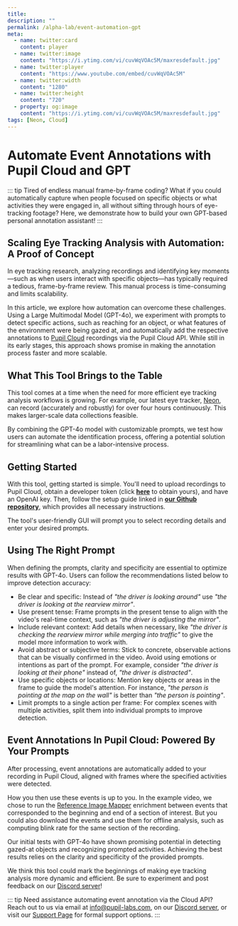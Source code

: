 ```yaml
---
title: 
description: ""
permalink: /alpha-lab/event-automation-gpt
meta:
  - name: twitter:card
    content: player
  - name: twitter:image
    content: "https://i.ytimg.com/vi/cuvWqVOAc5M/maxresdefault.jpg"
  - name: twitter:player
    content: "https://www.youtube.com/embed/cuvWqVOAc5M"
  - name: twitter:width
    content: "1280"
  - name: twitter:height
    content: "720"
  - property: og:image
    content: "https://i.ytimg.com/vi/cuvWqVOAc5M/maxresdefault.jpg"
tags: [Neon, Cloud]
---
```


<script setup>
import TagLinks from '@components/TagLinks.vue'
</script>

# Automate Event Annotations with Pupil Cloud and GPT

<TagLinks :tags="$frontmatter.tags" />

<Youtube src="IFV5hG3HQW8"/>

::: tip
Tired of endless manual frame-by-frame coding? What if you could automatically capture when people focused on specific 
objects or what activities they were engaged in, all without sifting through hours of eye-tracking footage? Here, we 
demonstrate how to build your own GPT-based personal annotation assistant!
:::

## Scaling Eye Tracking Analysis with Automation: A Proof of Concept

In eye tracking research, analyzing recordings and identifying key moments—such as when users interact with specific 
objects—has typically required a tedious, frame-by-frame review. This manual process is time-consuming and limits scalability.

In this article, we explore how automation can overcome these challenges. Using a Large Multimodal Model (GPT-4o), we 
experiment with prompts to detect specific actions, such as reaching for an object, or what features of the environment 
were being gazed at, and automatically add the respective annotations to [Pupil Cloud](https://pupil-labs.com/products/cloud) 
recordings via the Pupil Cloud API. While still in its early stages, this approach shows promise in making the annotation 
process faster and more scalable.

## What This Tool Brings to the Table

This tool comes at a time when the need for more efficient eye tracking analysis workflows is growing. For example, our 
latest eye tracker, [Neon](https://pupil-labs.com/products/neon), can record (accurately and robustly) for over four hours 
continuously. This makes larger-scale data collections feasible.

By combining the GPT-4o model with customizable prompts, we test how users can automate the identification process, 
offering a potential solution for streamlining what can be a labor-intensive process.

## Getting Started

With this tool, getting started is simple. You'll need to upload recordings to Pupil Cloud, obtain a developer token 
(click [**here**](https://cloud.pupil-labs.com/settings/developer) to obtain yours), and have an OpenAI key. Then, 
follow the setup guide linked in [**our Github repository**](https://github.com/pupil-labs/automate_custom_events), 
which provides all necessary instructions. 

The tool's user-friendly GUI will prompt you to select recording details and enter your desired prompts.

## Using The Right Prompt

When defining the prompts, clarity and specificity are essential to optimize results with GPT-4o. Users can follow the 
recommendations listed below to improve detection accuracy:

- Be clear and specific: Instead of _"the driver is looking around"_ use _"the driver is looking at the rearview mirror"_.
- Use present tense: Frame prompts in the present tense to align with the video's real-time context, such as _"the driver is adjusting the mirror"_.
- Include relevant context: Add details when necessary, like _"the driver is checking the rearview mirror while merging into traffic"_ to give the model more information to work with.
- Avoid abstract or subjective terms: Stick to concrete, observable actions that can be visually confirmed in the video. Avoid using emotions or intentions as part of the prompt. For example, consider _"the driver is looking at their phone"_ instead of, _"the driver is distracted"_.
- Use specific objects or locations: Mention key objects or areas in the frame to guide the model's attention. For instance, _"the person is pointing at the map on the wall"_ is better than _"the person is pointing"_.
- Limit prompts to a single action per frame: For complex scenes with multiple activities, split them into individual prompts to improve detection.

## Event Annotations In Pupil Cloud: Powered By Your Prompts

After processing, event annotations are automatically added to your recording in Pupil Cloud, aligned with frames where 
the specified activities were detected.

How you then use these events is up to you. In the example video, we chose to run the 
[Reference Image Mapper](https://docs.pupil-labs.com/neon/pupil-cloud/enrichments/reference-image-mapper/) enrichment 
between events that corresponded to the beginning and end of a section of interest. But you could also download the 
events and use them for offline analysis, such as computing blink rate for the same section of the recording.

Our initial tests with GPT-4o have shown promising potential in detecting gazed-at objects and recognizing prompted 
activities. Achieving the best results relies on the clarity and specificity of the provided prompts. 

We think this tool could mark the beginnings of making eye tracking analysis more dynamic and efficient. Be sure to 
experiment and post feedback on our [Discord server](https://pupil-labs.com/chat)!

::: tip
Need assistance automating event annotation via the Cloud API? Reach out to us via email at [info@pupil-labs.com](mailto:info@pupil-labs.com), on our [Discord server](https://pupil-labs.com/chat/), or visit our [Support Page](https://pupil-labs.com/products/support/) for formal support options.
:::